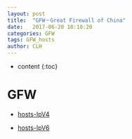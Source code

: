 ```yaml
---
layout: post
title:  "GFW－Great Firewall of China"
date:   2017-06-20 10:10:20 
categories: GFW
tags: GFW_hosts
author: CLH
---
```


* content
{:toc}

# GFW #
- [hosts-IpV4](http://idannywu.com/hosts/.html)   

- [hosts-IpV6](https://github.com/lennylxx/ipv6-hosts)
